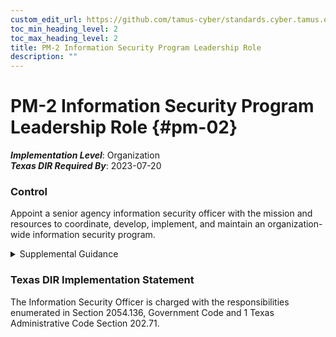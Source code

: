 ```yaml
---
custom_edit_url: https://github.com/tamus-cyber/standards.cyber.tamus.edu/tree/main/static/content/tamus.edu/TAMUS_profile.xml
toc_min_heading_level: 2
toc_max_heading_level: 2
title: PM-2 Information Security Program Leadership Role
description: ""
---
```


# PM-2 Information Security Program Leadership Role {#pm-02}

_**Implementation Level**_: Organization\
_**Texas DIR Required By**_: 2023-07-20

### Control

Appoint a senior agency information security officer with the mission and resources to coordinate, develop, implement, and maintain an organization-wide information security program.

<details>
  <summary>Supplemental Guidance</summary>

The senior agency information security officer is an organizational official. For federal agencies (as defined by applicable laws, executive orders, regulations, directives, policies, and standards), this official is the senior agency information security officer. Organizations may also refer to this official as the senior information security officer or chief information security officer.

</details>

### Texas DIR Implementation Statement

The Information Security Officer is charged with the responsibilities enumerated in Section 2054.136, Government Code and 1 Texas Administrative Code Section 202.71.


